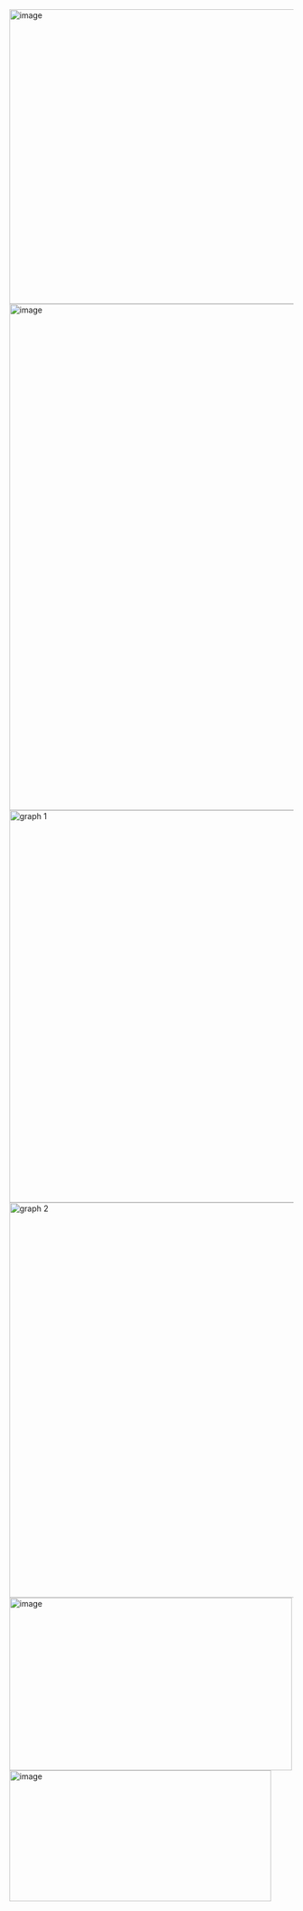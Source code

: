 <img width="695" height="522" alt="image" src="https://github.com/user-attachments/assets/f958ec8e-43ef-4186-ae3c-a3938f3e6df8" />
<img width="1123" height="897" alt="image" src="https://github.com/user-attachments/assets/e60b928d-cd0e-45bd-88ab-8e1d4ba0523b" />
<img width="998" height="695" alt="graph 1" src="https://github.com/user-attachments/assets/ad5552dd-95de-465e-8666-d76704aac72f" />
<img width="1002" height="700" alt="graph 2" src="https://github.com/user-attachments/assets/abcd4a92-9ad5-47fc-bb1b-cd5f27dbe575" />
<img width="501" height="306" alt="image" src="https://github.com/user-attachments/assets/bca93e4a-e884-46be-a48d-99db01a70ecf" />
<img width="464" height="232" alt="image" src="https://github.com/user-attachments/assets/971220d1-e2ea-4e99-ba6a-c910288ae90b" />
